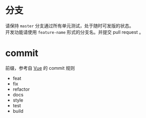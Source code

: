 # 分支
请保持 `master` 分支通过所有单元测试，处于随时可发版的状态。  
开发功能请使用 `feature-name` 形式的分支名。并提交 pull request 。

# commit
前缀，参考自 [Vue](https://github.com/vuejs/vue/blob/08a18dd7b87c67f419ee85681300a99fcf05f4f8/build/git-hooks/commit-msg) 的 commit 规则
+ feat
+ fix
+ refactor
+ docs
+ style
+ test
+ build